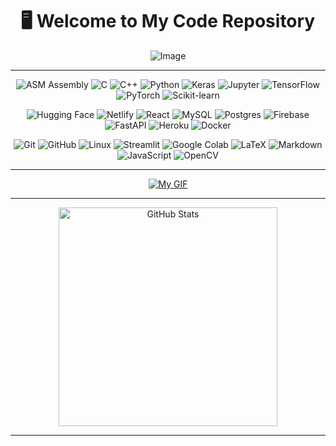 <div align="center">
 <h1>🖥️ Welcome to My Code Repository</h1>
 <img src="https://github.com/user-attachments/assets/f2e97feb-60c1-490e-9032-e6d0a91481ab" alt="Image" />
</div>

<div align="center">
  
</div>

---



<p align="center">
   <img src="https://img.shields.io/badge/Asm-%23000000.svg?style=for-the-badge&logo=generic&logoColor=white" alt="ASM Assembly">
  <img src="https://img.shields.io/badge/c-%2300599C.svg?style=for-the-badge&logo=c&logoColor=white" alt="C">
   <img src="https://img.shields.io/badge/c%2B%2B-%23008000.svg?style=for-the-badge&logo=c%2B%2B&logoColor=white" alt="C++">
  <img src="https://img.shields.io/badge/python-3670A0?style=for-the-badge&logo=python&logoColor=ffdd54" alt="Python">
  <img src="https://img.shields.io/badge/Keras-%23D00000.svg?style=for-the-badge&logo=keras&logoColor=white" alt="Keras">
  <img src="https://img.shields.io/badge/Jupyter-%23F37626.svg?style=for-the-badge&logo=jupyter&logoColor=white" alt="Jupyter">
  <img src="https://img.shields.io/badge/tensorflow-%23FF6F00.svg?style=for-the-badge&logo=tensorflow&logoColor=white" alt="TensorFlow">
  <img src="https://img.shields.io/badge/pytorch-%23EE4C2C.svg?style=for-the-badge&logo=pytorch&logoColor=white" alt="PyTorch">
  
  <img src="https://img.shields.io/badge/scikit--learn-%23F7931E.svg?style=for-the-badge&logo=scikit-learn&logoColor=white" alt="Scikit-learn">
</p>
<p align="center">
  <img src="https://img.shields.io/badge/huggingface-%23FF6F00.svg?style=for-the-badge&logo=huggingface&logoColor=white" alt="Hugging Face">
  <img src="https://img.shields.io/badge/netlify-%23000000.svg?style=for-the-badge&logo=netlify&logoColor=#00C7B7" alt="Netlify">
  <img src="https://img.shields.io/badge/react-%2320232a.svg?style=for-the-badge&logo=react&logoColor=%2361DAFB" alt="React">
  <img src="https://img.shields.io/badge/mysql-%2300f.svg?style=for-the-badge&logo=mysql&logoColor=white" alt="MySQL">
  <img src="https://img.shields.io/badge/postgres-%23316192.svg?style=for-the-badge&logo=postgresql&logoColor=white" alt="Postgres">
  <img src="https://img.shields.io/badge/firebase-%23039BE5.svg?style=for-the-badge&logo=firebase" alt="Firebase">
  <img src="https://img.shields.io/badge/fastapi-%23005571.svg?style=for-the-badge&logo=fastapi&logoColor=white" alt="FastAPI">
  <img src="https://img.shields.io/badge/Heroku-%23430098.svg?style=for-the-badge&logo=heroku&logoColor=white" alt="Heroku">
 <img src="https://img.shields.io/badge/Docker-%232496ED.svg?style=for-the-badge&logo=docker&logoColor=white" alt="Docker">
</p>
<p align="center">
  <img src="https://img.shields.io/badge/Git-%23F05033.svg?style=for-the-badge&logo=git&logoColor=white" alt="Git">
  <img src="https://img.shields.io/badge/Github-%23181717.svg?style=for-the-badge&logo=github&logoColor=white" alt="GitHub">
  <img src="https://img.shields.io/badge/Linux-%23FCC624.svg?style=for-the-badge&logo=linux&logoColor=black" alt="Linux">
  <img src="https://img.shields.io/badge/Streamlit-%23FF4B4B.svg?style=for-the-badge&logo=streamlit&logoColor=white" alt="Streamlit">
  <img src="https://img.shields.io/badge/Google%20Colab-%23F9AB00.svg?style=for-the-badge&logo=googlecolab&logoColor=white" alt="Google Colab">
  <img src="https://img.shields.io/badge/LaTeX-%23008080.svg?style=for-the-badge&logo=latex&logoColor=white" alt="LaTeX">
  <img src="https://img.shields.io/badge/Markdown-%23000000.svg?style=for-the-badge&logo=markdown&logoColor=white" alt="Markdown">
  <img src="https://img.shields.io/badge/JavaScript-%23F7DF1E.svg?style=for-the-badge&logo=javascript&logoColor=black" alt="JavaScript">
  <img src="https://img.shields.io/badge/OpenCV-%235C3EE8.svg?style=for-the-badge&logo=opencv&logoColor=white" alt="OpenCV">
</p>

---
<p align="center">
  <a href="https://www.credly.com/users/sanshruth-ralhan">
    <img src="./credly.gif" alt="My GIF" />
  </a>
</p>

---

<p align="center">
  <img src="https://github-readme-stats.vercel.app/api/top-langs/?username=SanshruthR&theme=dark&hide_border=false&include_all_commits=false&count_private=true&layout=compact" alt="GitHub Stats" width=350px>
</p>

---







 
